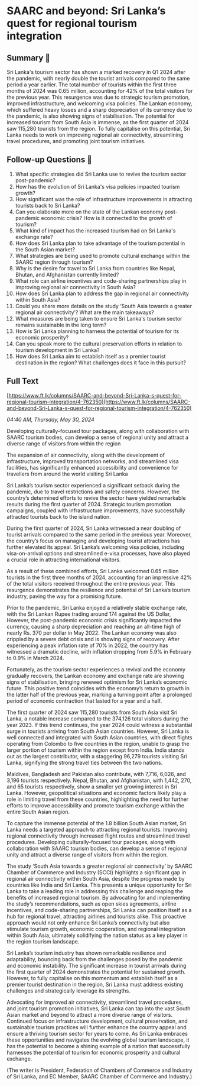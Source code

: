 # SAARC and beyond: Sri Lanka’s quest for regional tourism integration

## Summary 🤖

Sri Lanka's tourism sector has shown a marked recovery in Q1 2024 after the pandemic, with nearly double the tourist arrivals compared to the same period a year earlier. The total number of tourists within the first three months of 2024 was 0.65 million, accounting for 42% of the total visitors for the previous year. This resurgence was due to strategic tourism promotion, improved infrastructure, and welcoming visa policies. The Lankan economy, which suffered heavy losses and a sharp depreciation of its currency due to the pandemic, is also showing signs of stabilisation. The potential for increased tourism from South Asia is immense, as the first quarter of 2024 saw 115,280 tourists from the region. To fully capitalise on this potential, Sri Lanka needs to work on improving regional air connectivity, streamlining travel procedures, and promoting joint tourism initiatives.

## Follow-up Questions 🤖

1. What specific strategies did Sri Lanka use to revive the tourism sector post-pandemic?
2. How has the evolution of Sri Lanka's visa policies impacted tourism growth?
3. How significant was the role of infrastructure improvements in attracting tourists back to Sri Lanka? 
4. Can you elaborate more on the state of the Lankan economy post-pandemic economic crisis? How is it connected to the growth of tourism?
5. What kind of impact has the increased tourism had on Sri Lanka's exchange rate?
6. How does Sri Lanka plan to take advantage of the tourism potential in the South Asian market?
7. What strategies are being used to promote cultural exchange within the SAARC region through tourism?
8. Why is the desire for travel to Sri Lanka from countries like Nepal, Bhutan, and Afghanistan currently limited?
9. What role can airline incentives and code-sharing partnerships play in improving regional air connectivity in South Asia?
10. How does Sri Lanka plan to address the gap in regional air connectivity within South Asia? 
11. Could you share more details on the study ‘South Asia towards a greater regional air connectivity’? What are the main takeaways?
12. What measures are being taken to ensure Sri Lanka's tourism sector remains sustainable in the long term?
13.  How is Sri Lanka planning to harness the potential of tourism for its economic prosperity? 
14. Can you speak more to the cultural preservation efforts in relation to tourism development in Sri Lanka? 
15. How does Sri Lanka aim to establish itself as a premier tourist destination in the region? What challenges does it face in this pursuit?

## Full Text

[https://www.ft.lk/columns/SAARC-and-beyond-Sri-Lanka-s-quest-for-regional-tourism-integration/4-762350](https://www.ft.lk/columns/SAARC-and-beyond-Sri-Lanka-s-quest-for-regional-tourism-integration/4-762350)

*04:40 AM, Thursday, May 30, 2024*

Developing culturally-focused tour packages, along with collaboration with SAARC tourism bodies, can develop a sense of regional unity and attract a diverse range of visitors from within the region

The expansion of air connectivity, along with the development of infrastructure, improved transportation networks, and streamlined visa facilities, has significantly enhanced accessibility and convenience for travellers from around the world visiting Sri Lanka

Sri Lanka’s tourism sector experienced a significant setback during the pandemic, due to travel restrictions and safety concerns. However, the country’s determined efforts to revive the sector have yielded remarkable results during the first quarter of 2024. Strategic tourism promotion campaigns, coupled with infrastructure improvements, have successfully attracted tourists back to the island nation.

During the first quarter of 2024, Sri Lanka witnessed a near doubling of tourist arrivals compared to the same period in the previous year. Moreover, the country’s focus on managing and developing tourist attractions has further elevated its appeal. Sri Lanka’s welcoming visa policies, including visa-on-arrival options and streamlined e-visa processes, have also played a crucial role in attracting international visitors.

As a result of these combined efforts, Sri Lanka welcomed 0.65 million tourists in the first three months of 2024, accounting for an impressive 42% of the total visitors received throughout the entire previous year. This resurgence demonstrates the resilience and potential of Sri Lanka’s tourism industry, paving the way for a promising future.

Prior to the pandemic, Sri Lanka enjoyed a relatively stable exchange rate, with the Sri Lankan Rupee trading around 174 against the US Dollar, However, the post-pandemic economic crisis significantly impacted the currency, causing a sharp depreciation and reaching an all-time high of nearly Rs. 370 per dollar in May 2022. The Lankan economy was also crippled by a severe debt crisis and is showing signs of recovery. After experiencing a peak inflation rate of 70% in 2022, the country has witnessed a dramatic decline, with inflation dropping from 5.9% in February to 0.9% in March 2024.

Fortunately, as the tourism sector experiences a revival and the economy gradually recovers, the Lankan economy and exchange rate are showing signs of stabilisation, bringing renewed optimism for Sri Lanka’s economic future. This positive trend coincides with the economy’s return to growth in the latter half of the previous year, marking a turning point after a prolonged period of economic contraction that lasted for a year and a half.

The first quarter of 2024 saw 115,280 tourists from South Asia visit Sri Lanka, a notable increase compared to the 374,126 total visitors during the year 2023. If this trend continues, the year 2024 could witness a substantial surge in tourists arriving from South Asian countries. However, Sri Lanka is well connected and integrated with South Asian countries, with direct flights operating from Colombo to five countries in the region, unable to grasp the larger portion of tourism within the region except from India. India stands out as the largest contributor, with a staggering 96,279 tourists visiting Sri Lanka, signifying the strong travel ties between the two nations.

Maldives, Bangladesh and Pakistan also contribute, with 7,716, 6,026, and 3,196 tourists respectively. Nepal, Bhutan, and Afghanistan, with 1,442, 270, and 65 tourists respectively, show a smaller yet growing interest in Sri Lanka. However, geopolitical situations and economic factors likely play a role in limiting travel from these countries, highlighting the need for further efforts to improve accessibility and promote tourism exchange within the entire South Asian region.

To capture the immense potential of the 1.8 billion South Asian market, Sri Lanka needs a targeted approach to attracting regional tourists. Improving regional connectivity through increased flight routes and streamlined travel procedures. Developing culturally-focused tour packages, along with collaboration with SAARC tourism bodies, can develop a sense of regional unity and attract a diverse range of visitors from within the region.

The study ‘South Asia towards a greater regional air connectivity’ by SAARC Chamber of Commerce and Industry (SCCI) highlights a significant gap in regional air connectivity within South Asia, despite the progress made by countries like India and Sri Lanka. This presents a unique opportunity for Sri Lanka to take a leading role in addressing this challenge and reaping the benefits of increased regional tourism. By advocating for and implementing the study’s recommendations, such as open skies agreements, airline incentives, and code-sharing partnerships, Sri Lanka can position itself as a hub for regional travel, attracting airlines and tourists alike. This proactive approach would not only enhance Sri Lanka’s connectivity but also stimulate tourism growth, economic cooperation, and regional integration within South Asia, ultimately solidifying the nation status as a key player in the region tourism landscape.

Sri Lanka’s tourism industry has shown remarkable resilience and adaptability, bouncing back from the challenges posed by the pandemic and economic instability. The significant increase in tourist arrivals during the first quarter of 2024 demonstrates the potential for sustained growth. However, to fully capitalise on this momentum and establish itself as a premier tourist destination in the region, Sri Lanka must address existing challenges and strategically leverage its strengths.

Advocating for improved air connectivity, streamlined travel procedures, and joint tourism promotion initiatives, Sri Lanka can tap into the vast South Asian market and beyond to attract a more diverse range of visitors. Continued focus on infrastructure development, cultural preservation, and sustainable tourism practices will further enhance the country appeal and ensure a thriving tourism sector for years to come. As Sri Lanka embraces these opportunities and navigates the evolving global tourism landscape, it has the potential to become a shining example of a nation that successfully harnesses the potential of tourism for economic prosperity and cultural exchange.

(The writer is President, Federation of Chambers of Commerce and Industry of Sri Lanka, and EC Member, SAARC Chamber of Commerce and Industry.)

